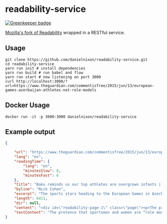 # readability-service

[![Greenkeeper badge](https://badges.greenkeeper.io/danielnixon/readability-service.svg)](https://greenkeeper.io/)

[Mozilla's fork of Readability](https://github.com/mozilla/readability) wrapped in a RESTful service.

## Usage

```
git clone https://github.com/danielnixon/readability-service.git
cd readability-service
yarn run init # install dependencies
yarn run build # run babel and flow
yarn run start # now listening on port 3000
curl http://localhost:3000/?url=https://www.theguardian.com/commentisfree/2015/jun/13/european-games-azerbaijan-athletes-not-role-models
```

## Docker Usage

```
docker run -it -p 3000:3000 danielnixon/readability-service
```

## Example output

```json
{

    "url": "https://www.theguardian.com/commentisfree/2015/jun/13/european-games-azerbaijan-athletes-not-role-models",
    "lang": "en",
    "readingTime": {
        "lang": "en",
        "minutesSlow": 8,
        "minutesFast": 6
    },
    "title": "Baku reminds us our top athletes are overgrown infants | Nick Cohen | Opinion",
    "byline": "Nick Cohen",
    "excerpt": "The sports stars heading to the European Games in Azerbaijan have no comments on the dire politics of the host country",
    "length": 6411,
    "dir": null,
    "content": "<div id=\"readability-page-1\" class=\"page\"><p>The pretence that sportsmen and women are “role models” is impossible to maintain. It’s not just that no parent tells their teenage children to model their sex lives on premier league footballers ...</p>...</div>",
    "textContent": "The pretence that sportsmen and women are “role models” is impossible to maintain. It’s not just that no parent tells their teenage children to model their sex lives on premier league footballers ..."
}
```